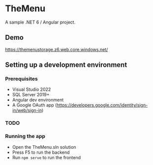# TheMenu

A sample .NET 6 / Angular project.


## Demo

https://themenustorage.z6.web.core.windows.net/

## Setting up a development environment

### Prerequisites

- Visual Studio 2022
- SQL Server 2019+
- Angular dev environment
- A Google OAuth app (https://developers.google.com/identity/sign-in/web/sign-in)

### TODO

### Running the app

- Open the TheMenu.sln solution
- Press F5 to run the backend
- Run `npm serve` to run the frontend
